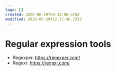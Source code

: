```yaml
---
tags: []
created: 2020-06-29T09:32:06.976Z
modified: 2020-06-29T12:32:48.733Z
---
```

# Regular expression tools

* Regexper: https://regexper.com/
* Regexr: https://regexr.com/
